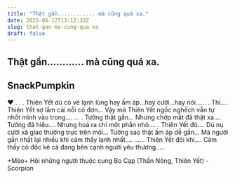 ```yaml
---
title: "Thật gần............ mà cũng quá xa."
date: 2025-06-12T13:12:33Z
slug: that-gan-ma-cung-qua-xa
draft: false
---
```


## Thật gần............ mà cũng quá xa.

## SnackPumpkin

♥
.
.
.
Thiên Yết dù có vẻ lạnh lùng hay ấm áp...hay cười...hay nói......
.
Thì....
Thiên Yết sợ lắm cái nỗi cô đơn...
Vậy mà Thiên Yết ngốc nghếch vẫn tự nhốt mình vào trong....
... .
Tưởng thật gần...
Nhưng chớp mắt đã thật xa....
Tưởng đã hiểu....
Nhưng hoá ra chỉ một phần nhỏ....
.
Thiên Yết đó....
Dù nụ cười xã giao thường trực trên môi...
Tưởng sao thật ấm áp dễ gần...
Mà người gần nhất lại nhiều khi cảm thấy lạnh nhất....
......
Thiên Yết đôi khi....
Cảm thấy cô độc kê cả đang bên cạnh người yêu thương.....
 
+Mèo+
Hội những người thuộc cung Bọ Cạp (Thần Nông, Thiên Yết) - Scorpion